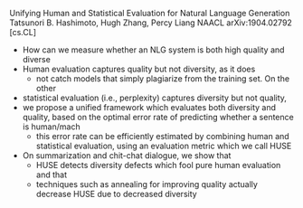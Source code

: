 Unifying Human and Statistical Evaluation for Natural Language Generation
Tatsunori B. Hashimoto, Hugh Zhang, Percy Liang
NAACL arXiv:1904.02792 [cs.CL]

* How can we measure whether an NLG system is both high quality and diverse
* Human evaluation captures quality but not diversity, as it does
  * not catch models that simply plagiarize from the training set. On the other
* statistical evaluation (i.e., perplexity) captures diversity but not quality,
* we propose a unified framework which evaluates both diversity and quality,
  based on the optimal error rate of predicting whether a sentence is human/mach
  * this error rate can be efficiently estimated by combining human and
    statistical evaluation, using an evaluation metric which we call HUSE
* On summarization and chit-chat dialogue, we show that
  * HUSE detects diversity defects which fool pure human evaluation and that
  * techniques such as annealing for improving quality actually decrease HUSE
    due to decreased diversity

